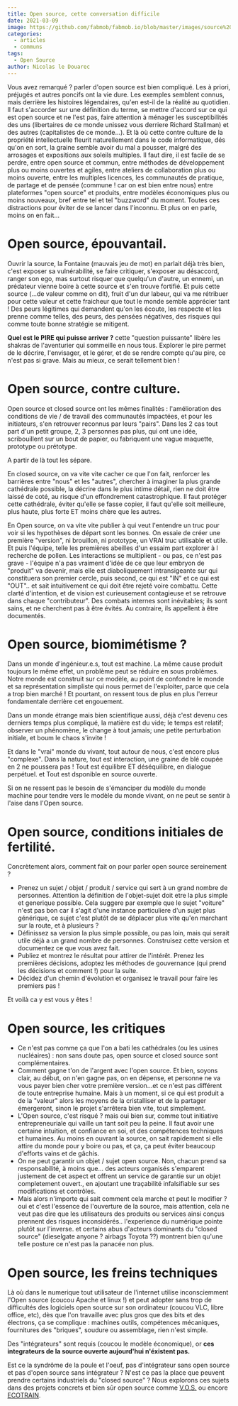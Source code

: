 ```yaml
---
title: Open source, cette conversation difficile
date: 2021-03-09
image: https://github.com/fabmob/fabmob.io/blob/master/images/source%20ouverte.jpg?raw=true
categories: 
  - articles
  - communs
tags: 
  - Open Source
author: Nicolas le Douarec
---
```

Vous avez remarqué ? parler d'open source est bien compliqué. Les à priori, préjugés et autres poncifs ont la vie dure. Les exemples semblent connus, mais derrière les histoires légendaires, qu'en est-il de la réalité au quotidien. 
Il faut s'accorder sur une définition du terme, se mettre d'accord sur ce qui est open source et ne l'est pas, faire attention à ménager les susceptibilités des uns (libertaires de ce monde unissez vous derriere Richard Stallman) et des autres (capitalistes de ce monde...).
Et là où cette contre culture de la propriété intellectuelle fleurit naturellement dans le code informatique, dés qu'on en sort, la graine semble avoir du mal a pousser, malgré des arrosages et expositions aux soleils multiples.
Il faut dire, il est facile de se perdre, entre open source et commun, entre méthodes de développement plus ou moins ouvertes et agiles, entre ateliers de collaboration plus ou moins ouverte, entre les multiples licences, les communautés de pratique, de partage et de pensée (commune ! car on est bien entre nous) entre plateformes "open source" et produits, entre modèles économiques plus ou moins  nouveaux, bref entre tel et tel "buzzword" du moment.
Toutes ces distractions pour éviter de se lancer dans l'inconnu. Et plus on en parle, moins on en fait...

# Open source, épouvantail.
Ouvrir la source, la Fontaine (mauvais jeu de mot)  en parlait déjà très bien, c'est exposer sa vulnérabilité, se faire critiquer, s'exposer au désaccord, ranger son ego, mas surtout risquer que quelqu'un d'autre, un ennemi, un prédateur vienne boire à cette source et s'en trouve fortifié.
Et puis cette source (...de valeur comme on dit), fruit d'un dur labeur, qui va me rétribuer pour cette valeur et cette fraicheur que tout le monde semble apprécier tant !
Des peurs légitimes qui demandent qu'on les écoute, les respecte et les prenne comme telles, des peurs, des pensées négatives, des risques qui comme toute bonne stratégie se mitigent.

**Quel est le PIRE qui puisse arriver ?**  cette "question puissante" libère les shakras de l'aventurier qui sommeille en nous tous. Explorer le pire permet de le décrire, l'envisager, et le gérer, et de se rendre compte qu'au pire, ce n'est pas si grave. Mais au mieux, ce serait tellement bien !


# Open source, contre culture.
Open source et closed source ont les mêmes finalités : l'amélioration des conditions de vie / de travail des communautés impactées, et pour les initiateurs, s'en retrouver reconnus par leurs "pairs".
Dans les 2 cas tout part d'un petit groupe, 2, 3 personnes pas plus, qui ont une idée, scribouillent sur un bout de papier, ou fabriquent une vague maquette, prototype ou prétotype.

A partir de là tout les sépare. 

En closed source, on va vite vite cacher ce que l'on fait, renforcer les barrières entre "nous" et les "autres", chercher à imaginer la plus grande cathédrale possible, la décrire dans le plus intime détail, rien ne doit être laissé de coté, au risque d'un effondrement catastrophique. Il faut protéger cette cathédrale, éviter qu'elle se fasse copier, il faut qu'elle soit meilleure, plus haute, plus forte ET moins chère que les autres.

En Open source, on va vite vite publier à qui veut l'entendre un truc pour voir si les hypothèses de départ sont les bonnes. On essaie de créer une première "version", ni brouillon, ni prototype, un VRAI truc utilisable et utile. Et puis l'équipe, telle les premières abeilles d'un essaim part explorer à l   recherche de pollen. Les interactions se multiplient - ou pas, ce n'est pas grave - l'équipe n'a pas vraiment d'idée de ce que leur embryon de "produit" va devenir, mais elle est diaboliquement intransigeante sur qui constituera son premier cercle, puis second, ce qui est "IN" et ce qui est "OUT"..  et sait intuitivement ce qui doit être rejeté voire combattu. Cette clarté d'intention, et de vision est curieusement contagieuse et se retrouve dans chaque "contributeur". Des combats internes sont inévitables; ils sont sains, et ne cherchent pas à être évités. Au contraire, ils appellent à être documentés.

# Open source, biomimétisme ?
Dans un monde d'ingénieur.e.s, tout est machine. La même cause produit toujours le même effet, un problème peut se réduire en sous problèmes. Notre monde est construit sur ce modèle, au point de confondre le monde et sa représentation simpliste qui nous permet de l'exploiter, parce que cela a trop bien marché !
Et pourtant, on ressent tous de plus en plus l'erreur fondamentale derrière cet engouement.

Dans un monde étrange mais bien scientifique aussi, déjà c'est devenu ces derniers temps plus compliqué, la matière est du vide; le temps est relatif;  observer un phénomène, le change à tout jamais; une petite perturbation initiale, et boum le chaos s'invite !

Et dans le "vrai" monde du vivant, tout autour de nous, c'est encore plus "complexe". Dans la nature, tout est interaction, une graine de blé coupée en 2 ne poussera pas ! Tout est équilibre ET déséquilibre, en dialogue perpétuel. et Tout est dsponible en source ouverte.

Si on ne ressent pas le besoin de s'émanciper du modèle du monde machine pour tendre vers le modèle du monde vivant, on ne peut se sentir à l'aise dans l'Open source. 

# Open source, conditions initiales de fertilité.
Concrètement alors, comment fait on pour parler open source sereinement ? 
* Prenez un sujet / objet / produit / service qui sert à un grand nombre de personnes. Attention la définition de l'objet-sujet doit etre la plus simple et generique possible. Cela suggere par exemple que le sujet "voiture" n'est pas bon car il s'agit d'une instance particuliere d'un sujet plus générique, ce sujet c'est plutôt de se déplacer plus vite qu'en marchant sur la route, et à plusieurs ?
* Définissez  sa version la plus simple possible, ou pas loin, mais qui serait utile déjà a un grand nombre de personnes. Construisez cette version et documentez ce que vous avez fait.
* Publiez et montrez le résultat pour attirer de l'intérêt. Prenez les premières décisions, adoptez les méthodes de gouvernance (qui prend les décisions et comment !) pour la suite.
* Décidez d'un chemin d'évolution et organisez le travail pour faire les premiers pas !

Et voilà ca y est vous y êtes !

# Open source, les critiques
* Ce n'est pas comme ça que l'on a bati les cathédrales (ou les usines nucléaires) : non sans doute pas, open source et closed source sont complémentaires.
* Comment gagne t'on de l'argent avec l'open source. Et bien, soyons clair, au début, on n'en gagne pas, on en dépense, et personne ne va vous payer bien cher votre première version...et ce n'est pas différent de toute entreprise humaine. Mais à un moment,  si ce qui est produit a de la "valeur" alors les moyens de la cristalliser et de la partager émergeront, sinon le projet s'arrêtera bien vite, tout simplement.
* L'Open source, c'est risqué ? mais oui bien sur, comme tout initiative entrepreneuriale qui vaille un tant soit peu la peine. Il faut avoir une certaine intuition, et confiance en soi, et des compétences techniques et humaines. Au moins en ouvrant la source, on sait rapidement si elle attire du monde pour y boire ou pas, et ça, ça peut éviter beaucoup d'efforts vains et de gâchis.
* On ne peut garantir un objet / sujet open source. Non, chacun prend sa responsabilité, à moins que... des acteurs organisés s'emparent justement de cet aspect et offrent un service de garantie sur un objet completement ouvert., en ajoutant une traçabilité infalsifiable sur ses modifications et contrôles.
* Mais alors n'importe qui sait comment cela marche et peut le modifier ? oui et c'est l'essence de l'ouverture de la source, mais attention, cela ne veut pas dire que les utilisateurs des produits ou services ainsi conçus prennent des risques inconsidérés.. l'experience du numérique pointe plutôt sur l'inverse. et certains abus d'acteurs dominants du "closed source" (dieselgate anyone ? airbags Toyota ??) montrent bien qu'une telle posture ce n'est pas la panacée non plus.

# Open source, les freins techniques
Là où dans le numerique tout utilisateur de l'internet utilise inconsciemment l'Open source (coucou Apache et linux !) et peut adopter sans trop de difficultés des logiciels open source sur son ordinateur (coucou VLC, libre office, etc), dès que l'on travaille avec plus gros que des bits et des électrons, ça se complique :
machines outils, compétences mécaniques, fournitures des "briques", soudure ou assemblage, rien n'est simple. 

Des "intégrateurs" sont requis (coucou le modèle économique), or **ces integrateurs de la source ouverte aujourd'hui n'éxistent pas.** 

Est ce la syndrôme de la poule et l'oeuf, pas d'intégrateur sans open source et pas d'open source sans intégrateur ? N'est ce pas la place que peuvent prendre certains industriels du "closed source" ? Nous explorons ces sujets dans des projets concrets et bien sûr open source comme [V.O.S.](
https://wiki.lafabriquedesmobilites.fr/wiki/Communaut%C3%A9_du_v%C3%A9hicule_Open_Source) ou encore [ECOTRAIN](https://wiki.lafabriquedesmobilites.fr/wiki/ECOTRAIN). 
